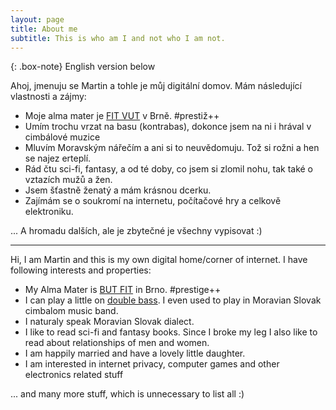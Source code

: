 ```yaml
---
layout: page
title: About me
subtitle: This is who am I and not who I am not.
---
```


{: .box-note} English version below

Ahoj, jmenuju se Martin a tohle je můj digitální domov. Mám následující vlastnosti a zájmy:

- Moje alma mater je [FIT VUT](https://www.fit.vut.cz/.cs) v Brně. #prestiž++
- Umím trochu vrzat na basu (kontrabas), dokonce jsem na ni i hrával v cimbálové muzice
- Mluvím Moravským nářečím a ani si to neuvědomuju. Tož si rožni a hen se najez erteplí.
- Rád čtu sci-fi, fantasy, a od té doby, co jsem si zlomil nohu, tak také o vztazích mužů a žen.
- Jsem šťastně ženatý a mám krásnou dcerku.
- Zajímám se o soukromí na internetu, počítačové hry a celkově elektroniku.


... A hromadu dalších, ale je zbytečné je všechny vypisovat :) 

---

Hi, I am Martin and this is my own digital home/corner of internet. I have following interests and properties:

- My Alma Mater is [BUT FIT](https://www.fit.vut.cz/.en) in Brno. #prestige++
- I can play a little on [double bass](https://en.wikipedia.org/wiki/Double_bass). I even used to play in Moravian Slovak cimbalom music band.
- I naturaly speak Moravian Slovak dialect.
- I like to read sci-fi and fantasy books. Since I broke my leg I also like to read about relationships of men and women.
- I am happily married and have a lovely little daughter.
- I am interested in internet privacy, computer games and other electronics related stuff

... and many more stuff, which is unnecessary to list all :)
